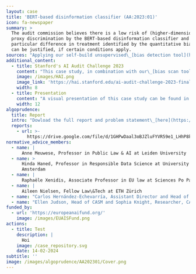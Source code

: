 ```yaml
---
layout: case
title: 'BERT-based disinformation classifier (AA:2023:01)'
icon: fa-newspaper
summary: >
  The audit commission believes there is a low risk of (higher-dimensional)
  proxy discrimination by the BERT-based disinformation classifier and that the
  particular difference in treatment identified by the quantitative bias scan
  can be justified, if certain conditions apply.
sources: "Applying our self-build unsupervised\_[bias detection tool](https://algorithmaudit.eu/bias_scan)\_on a self-trained BERT-based disinformation classifier on the Twitter1516 dataset. Learn more on\_[Github](https://github.com/NGO-Algorithm-Audit/Bias_scan).\n"
additional_content:
  - title: Stanford's AI Audit Challenge 2023
    content: "This case study, in combination with our\_[bias scan tool](https://algorithmaudit.eu/bias_scan), has been selected as a finalist for\_[Stanford's AI Audit Challenge 2023](https://hai.stanford.edu/ai-audit-challenge-2023-finalists).\n"
    image: /images/HAI.png
    image_link: 'https://hai.stanford.edu/ai-audit-challenge-2023-finalists'
    width: 8
  - title: Presentation
    content: "A visual presentation of this case study can be found in this\_[slide deck](https://github.com/NGO-Algorithm-Audit/Bias_scan/blob/master/Main_presentation_joint_fairness_assessment_method.pdf).\n"
    width: 12
algoprudence:
  title: Report
  intro: "Dowload the full report and problem statement\_[here](https://drive.google.com/file/d/1GHPwDaal3oBJZluFYVR59e1_LHhP8kni/view?usp=sharing).\n"
  reports:
    - url: >-
        https://drive.google.com/file/d/1GHPwDaal3oBJZluFYVR59e1_LHhP8kni/preview
normative_advice_members:
  - name: |
      Anne Meuwese, Professor in Public Law & AI at Leiden University
  - name: >
      Hinda Haned, Professor in Responsible Data Science at University of
      Amsterdam
  - name: |
      Raphaële Xenidis, Associate Professor in EU law at Sciences Po Paris
  - name: |
      Aileen Nielsen, Fellow Law\&Tech at ETH Zürich
  - name: "Carlos Hernández-Echevarría, Assistant Director and Head of Public Policy at the anti-disinformation nonprofit fact-checker\_[Maldita.es](https://maldita.es/maldita-es-journalism-to-not-be-fooled/)\n"
  - name: "Ellen Judson, Head of CASM and Sophia Knight, Researcher, CASM at Britain’s leading cross-party think tank\_[Demos](https://demos.co.uk/)\n"
funded_by:
  - url: 'https://europeanaifund.org/'
    image: /images/EUAISFund.png
actions:
  - title: Test
    description: |
      Hoi
    image: /case_repository.svg
    date: 14-02-2024
subtitle: ''
image: /images/algoprudence/AA202301/Cover.png
---
```


